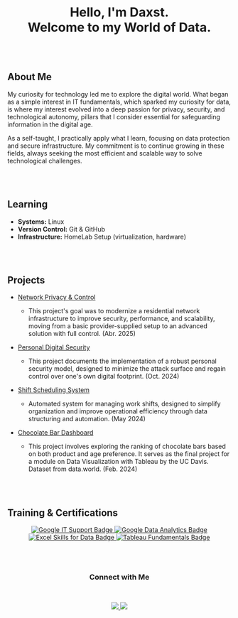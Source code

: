 <div align="center">
  <h1>Hello, I'm Daxst.<br>Welcome to my World of Data.</h1>
</div>

<br><br>

## About Me

My curiosity for technology led me to explore the digital world. What began as a simple interest in IT fundamentals, which sparked my curiosity for data, is where my interest evolved into a deep passion for privacy, security, and technological autonomy, pillars that I consider essential for safeguarding information in the digital age.

As a self-taught, I practically apply what I learn, focusing on data protection and secure infrastructure. My commitment is to continue growing in these fields, always seeking the most efficient and scalable way to solve technological challenges.

<br><br>

## Learning

- **Systems:** Linux
- **Version Control:** Git & GitHub
- **Infrastructure:** HomeLab Setup (virtualization, hardware)

<br><br>

## Projects

- [Network Privacy & Control](https://github.com/AlxStoica/Secure-Residential-Network-Architecture)
  - This project's goal was to modernize a residential network infrastructure to improve security, performance, and scalability, moving from a basic provider-supplied setup to an advanced solution with full control. (Abr. 2025)

- [Personal Digital Security](https://github.com/AlxStoica/Personal-Digital-Security)
  - This project documents the implementation of a robust personal security model, designed to minimize the attack surface and regain control over one's own digital footprint. (Oct. 2024)

- [Shift Scheduling System](https://github.com/Daxst/Shift-Scheduling-System)
  - Automated system for managing work shifts, designed to simplify organization and improve operational efficiency through data structuring and automation. (May 2024)
 
- [Chocolate Bar Dashboard](https://github.com/Daxst/Chocolate-Bar-Dashboard)
  - This project involves exploring the ranking of chocolate bars based on both product and age preference. It serves as the final project for a module on Data Visualization with Tableau by the UC Davis. Dataset from data.world. (Feb. 2024) 

<br><br>

## Training & Certifications

<div align="center">
  <a href="https://www.coursera.org/account/accomplishments/specialization/ZDVH4RFWRVB6" target="_blank">
    <img src="https://img.shields.io/badge/Google%20IT%20Support-4285F4?style=flat-square" alt="Google IT Support Badge">
  </a>
  <a href="https://coursera.org/share/273d71856651a38cf257f11c2494ecde" target="_blank">
    <img src="https://img.shields.io/badge/Google%20Data%20Analytics-4285F4?style=flat-square" alt="Google Data Analytics Badge">
  </a>
  <a href="https://coursera.org/share/5d449590e3504e08f93add34861e6158" target="_blank">
    <img src="https://img.shields.io/badge/Excel%20Skills%20for%20Data-4285F4?style=flat-square" alt="Excel Skills for Data Badge">
  </a>
   <a href="https://coursera.org/share/3f7b762e84f7e0dfe3df91fa33ebb406" target="_blank">
    <img src="https://img.shields.io/badge/Tableau%20Fundamentals-4285F4?style=flat-square" alt="Tableau Fundamentals Badge">
  </a>
</div>

<br><br>

<div align="center">
  <h3>Connect with Me</h3>
  <br>
  <p>
    <a href="https://www.linkedin.com/in/alexandruds/">
      <img src="https://img.shields.io/badge/-LinkedIn-0077B5?style=flat&logo=linkedin&logoColor=white"/>
    </a>
    <a href="mailto:contact@daxst.com">
      <img src="https://img.shields.io/badge/-Email-D14836?style=flat&logo=gmail&logoColor=white"/>
    </a>
  </p>
</div>
